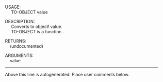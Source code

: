 USAGE:  
&nbsp;&nbsp;&nbsp;&nbsp;&nbsp;TO-OBJECT&nbsp;value&nbsp;  
  
DESCRIPTION:  
&nbsp;&nbsp;&nbsp;&nbsp;&nbsp;Converts&nbsp;to&nbsp;object!&nbsp;value.  
&nbsp;&nbsp;&nbsp;&nbsp;&nbsp;TO-OBJECT&nbsp;is&nbsp;a&nbsp;function&nbsp;.  
  
RETURNS:  
&nbsp;&nbsp;&nbsp;&nbsp;(undocumented)  
  
ARGUMENTS:  
&nbsp;&nbsp;&nbsp;&nbsp;value  
___
Above this line is autogenerated. Place user comments below.